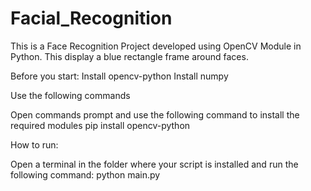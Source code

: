 # Facial_Recognition
This is a Face Recognition Project developed using OpenCV Module in Python. This display a blue rectangle frame around faces.


Before you start:
Install opencv-python
Install numpy


Use the following commands

Open commands prompt and use the following command to install the required modules
  pip install opencv-python


How to run:

Open a terminal in the folder where your script is installed and run the following command:
  python main.py



